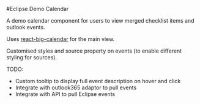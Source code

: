 #Eclipse Demo Calendar

A demo calendar component for users to view merged checklist items and outlook events.

Uses [react-big-calendar](https://github.com/intljusticemission/react-big-calendar) for the main view.

Customised styles and source property on events (to enable different styling for sources).

TODO:
* Custom tooltip to display full event description on hover and click
* Integrate with outlook365 adaptor to pull events
* Integrate with API to pull Eclipse events